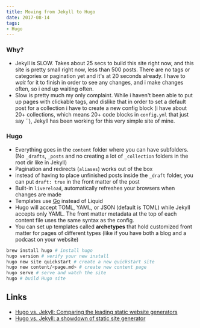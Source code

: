 ```yaml
---
title: Moving from Jekyll to Hugo
date: 2017-08-14
tags:
- Hugo
---
```


### Why?

- Jekyll is SLOW. Takes about 25 secs to build this site right now, and this site is pretty small right now, less than 500 posts. There are no tags or categories or pagination yet and it's at 20 seconds already. I have to _wait_ for it to finish in order to see any changes, and i make changes often, so i end up waiting often. 
- Slow is pretty much my only complaint. While i haven't been able to put up pages with clickable tags, and dislike that in order to set a default post for a collection i have to create a new config block (i have about 20+ collections, which means 20+ code blocks in `config.yml` that just say ``), Jekyll has been working for this very simple site of mine.

### Hugo 
- Everything goes in the `content` folder where you can have subfolders. (No `_drafts`, `_posts` and no creating a lot of `_collection` folders in the root dir like in Jekyll)
- Pagination and redirects (`aliases`) works out of the box
- instead of having to place unfinished posts inside the `_draft` folder, you can put `draft: true` in the front matter of the post
- Built-in `livereload`, automatically refreshes your browsers when changes are made
- Templates use [Go](https://gohugo.io/templates/introduction/) instead of Liquid
- Hugo will accept TOML, YAML, or JSON (default is TOML) while Jekyll accepts only YAML. The front matter metadata at the top of each content file uses the same syntax as the config. 
- You can set up templates called **archetypes** that hold customized front matter for pages of different types (like if you have both a blog and a podcast on your website)

```bash
brew install hugo # install hugo
hugo version # verify your new install
hugo new site quickstart # create a new quickstart site
hugo new content/<page.md> # create new content page
hugo serve # serve and watch the site
hugo # build Hugo site
```


Links
---
- [Hugo vs. Jekyll: Comparing the leading static website generators](https://opensource.com/article/17/5/hugo-vs-jekyll)
- [Hugo vs. Jekyll: a showdown of static site generator](https://novelist.xyz/tech/hugo-vs-jekyll-static-site-generator/)
